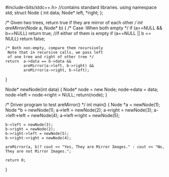#include<bits/stdc++.h>  //contains standard libraries.
using namespace std; 
struct Node 
{ 
    int data; 
    Node* left, *right; 
}; 
  
/* Given two trees, return true if they are 
   mirror of each other */
int areMirror(Node* a, Node* b) 
{ 
    /* Case :When both empty */
    if (a==NULL && b==NULL) 
        return true; 
  //if either of them is empty 
    if (a==NULL || b == NULL) 
        return false; 
  
    /* Both non-empty, compare them recursively 
     Note that in recursive calls, we pass left 
     of one tree and right of other tree */
    return  a->data == b->data && 
            areMirror(a->left, b->right) && 
            areMirror(a->right, b->left); 
} 
  
Node* newNode(int data) 
{ 
    Node* node = new Node; 
    node->data  = data; 
    node->left  =  node->right  = NULL; 
    return(node); 
} 
  
/* Driver program to test areMirror() */
int main() 
{ 
    Node *a = newNode(1); 
    Node *b = newNode(1); 
    a->left = newNode(2); 
    a->right = newNode(3); 
    a->left->left  = newNode(4); 
    a->left->right = newNode(5); 
  
    b->left = newNode(3); 
    b->right = newNode(2); 
    b->right->left = newNode(5); 
    b->right->right = newNode(4); 
  
    areMirror(a, b)? cout << "Yes, They are Mirror Images." : cout << "No, They are not Mirror Images."; 
  
    return 0; 
} 

